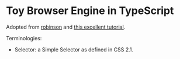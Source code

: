 # Toy Browser Engine in TypeScript

Adopted from [robinson](https://github.com/mbrubeck/robinson) and [this excellent tutorial](https://limpet.net/mbrubeck/2014/08/08/toy-layout-engine-1.html).

Terminologies:

- Selector: a Simple Selector as defined in CSS 2.1.

